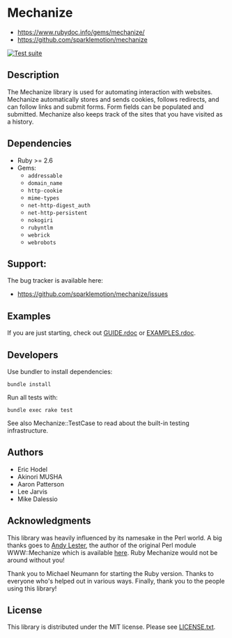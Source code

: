 # Mechanize

* https://www.rubydoc.info/gems/mechanize/
* https://github.com/sparklemotion/mechanize

[![Test suite](https://github.com/sparklemotion/mechanize/actions/workflows/ci-test.yml/badge.svg)](https://github.com/sparklemotion/mechanize/actions/workflows/ci-test.yml)


## Description

The Mechanize library is used for automating interaction with websites. Mechanize automatically stores and sends cookies, follows redirects, and can follow links and submit forms.  Form fields can be populated and submitted. Mechanize also keeps track of the sites that you have visited as a history.


## Dependencies

* Ruby >= 2.6
* Gems:
  * `addressable`
  * `domain_name`
  * `http-cookie`
  * `mime-types`
  * `net-http-digest_auth`
  * `net-http-persistent`
  * `nokogiri`
  * `rubyntlm`
  * `webrick`
  * `webrobots`


## Support:

The bug tracker is available here:

* https://github.com/sparklemotion/mechanize/issues


## Examples

If you are just starting, check out [GUIDE.rdoc](https://github.com/sparklemotion/mechanize/blob/main/GUIDE.rdoc) or [EXAMPLES.rdoc](https://github.com/sparklemotion/mechanize/blob/main/EXAMPLES.rdoc).


## Developers

Use bundler to install dependencies:

```
bundle install
```

Run all tests with:

```
bundle exec rake test
```

See also Mechanize::TestCase to read about the built-in testing infrastructure.


## Authors

* Eric Hodel
* Akinori MUSHA
* Aaron Patterson
* Lee Jarvis
* Mike Dalessio


## Acknowledgments

This library was heavily influenced by its namesake in the Perl world.  A big
thanks goes to [Andy Lester](http://petdance.com), the author of the original Perl module WWW::Mechanize which is available [here](http://search.cpan.org/dist/WWW-Mechanize/). Ruby Mechanize would not be around without you!

Thank you to Michael Neumann for starting the Ruby version. Thanks to everyone who's helped out in various ways. Finally, thank you to the people using this library!

## License

This library is distributed under the MIT license. Please see [LICENSE.txt](https://github.com/sparklemotion/mechanize/blob/main/LICENSE.txt).
